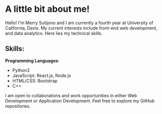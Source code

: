 # A little bit about me!

Hello! I'm Merry Sutijono and I am currently a fourth year at University of California, Davis. My current interests include front-end web development, and data analytics. Here lies my technical skills. 

## Skills:
**Programming Languages**: 

- Python3
- JavaScript: React.js, Node.js
- HTML/CSS: Bootstrap
- C++

I am open to collaborations and work opportunities in either Web Development or Application Development. Feel free to explore my GitHub repositories.
